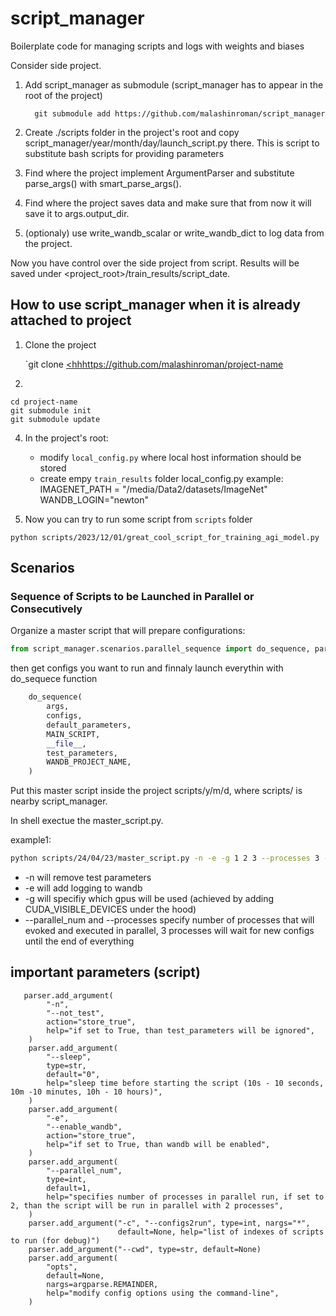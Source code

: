 # script_manager
Boilerplate code for managing scripts and logs with weights and biases

Consider side project.
1. Add script_manager as submodule (script_manager has to appear in the root of the project)

         git submodule add https://github.com/malashinroman/script_manager
2. Create ./scripts folder in the project's root and copy script_manager/year/month/day/launch_script.py there. This is script to substitute bash scripts for providing parameters
3. Find where the project implement ArgumentParser and substitute parse_args() with smart_parse_args().
4. Find where the project saves data and make sure that from now it will save it to args.output_dir.
5. (optionaly) use write_wandb_scalar or write_wandb_dict to log data from the project.

Now you have control over the side project from script.
Results will be saved under <project_root>/train_results/script_date.


## How to use script_manager when it is already attached to project
1. Clone the project

   `git clone [<hh](https://github.com/malashinroman/)https://github.com/malashinroman/project-name
   
2.
  ```
  cd project-name
  git submodule init
  git submodule update
  ```
4. In the project's root:
   - modify `local_config.py` where local host information should be stored
   - create empy `train_results` folder
local_config.py example:
IMAGENET_PATH = "/media/Data2/datasets/ImageNet"
WANDB_LOGIN="newton"

5. Now you can try to run some script from `scripts` folder

`python scripts/2023/12/01/great_cool_script_for_training_agi_model.py`


## Scenarios

### Sequence of Scripts to be Launched in Parallel or Consecutively

Organize a master script that will prepare configurations:
```python
from script_manager.scenarios.parallel_sequence import do_sequence, parse_args
```

then get configs you want to run and finnaly launch everythin with do_sequece function

```python
    do_sequence(
        args,
        configs,
        default_parameters,
        MAIN_SCRIPT,
        __file__,
        test_parameters,
        WANDB_PROJECT_NAME,
    )
```
Put this master script inside the project scripts/y/m/d, where scripts/ is nearby script_manager. 

In shell exectue the master_script.py.

example1:
```bash
python scripts/24/04/23/master_script.py -n -e -g 1 2 3 --processes 3 --parallel_num 3 
```
- -n will remove test parameters
- -e will add logging to wandb
- -g will specifiy which gpus will be used (achieved by adding CUDA_VISIBLE_DEVICES under the hood)
- --parallel_num and --processes specify number of processes that will evoked and executed in parallel, 3 processes will wait for new configs until the end of everything 



## important parameters (script)

```
   parser.add_argument(
        "-n",
        "--not_test",
        action="store_true",
        help="if set to True, than test_parameters will be ignored",
    )
    parser.add_argument(
        "--sleep",
        type=str,
        default="0",
        help="sleep time before starting the script (10s - 10 seconds, 10m -10 minutes, 10h - 10 hours)",
    )
    parser.add_argument(
        "-e",
        "--enable_wandb",
        action="store_true",
        help="if set to True, than wandb will be enabled",
    )
    parser.add_argument(
        "--parallel_num",
        type=int,
        default=1,
        help="specifies number of processes in parallel run, if set to 2, than the script will be run in parallel with 2 processes",
    )
    parser.add_argument("-c", "--configs2run", type=int, nargs="*",
                        default=None, help="list of indexes of scripts to run (for debug)")
    parser.add_argument("--cwd", type=str, default=None)
    parser.add_argument(
        "opts",
        default=None,
        nargs=argparse.REMAINDER,
        help="modify config options using the command-line",
    )
```


